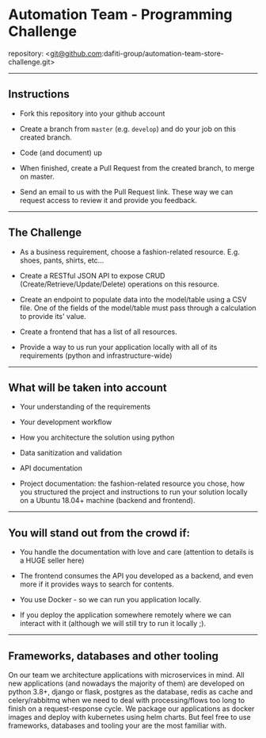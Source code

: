 # Automation Team - Programming Challenge

repository: <git@github.com:dafiti-group/automation-team-store-challenge.git>

---

## Instructions

- Fork this repository into your github account

- Create a branch from `master` (e.g. `develop`) and do your job on this created branch.

- Code (and document) up

- When finished, create a Pull Request from the created branch, to merge on master.

- Send an email to us with the Pull Request link. These way we can request access to review it and provide you feedback.

---

## The Challenge

- As a business requirement, choose a fashion-related resource. E.g. shoes, pants, shirts, etc...

- Create a RESTful JSON API to expose CRUD (Create/Retrieve/Update/Delete) operations on this resource.

- Create an endpoint to populate data into the model/table using a CSV file. One of the fields of the model/table must pass through a calculation to provide its' value.

- Create a frontend that has a list of all resources.

- Provide a way to us run your application locally with all of its requirements (python and infrastructure-wide)

---

## What will be taken into account

- Your understanding of the requirements

- Your development workflow

- How you architecture the solution using python

- Data sanitization and validation

- API documentation

- Project documentation: the fashion-related resource you chose, how you structured the project and instructions to run your solution locally on a Ubuntu 18.04+ machine (backend and frontend).

---

## **You will stand out from the crowd if**:

- You handle the documentation with love and care (attention to details is a HUGE seller here)

- The frontend consumes the API you developed as a backend, and even more if it provides ways to search for contents.

- You use Docker - so we can run you application locally.

- If you deploy the application somewhere remotely where we can interact with it (although we will still try to run it locally ;).

---

## Frameworks, databases and other tooling

On our team we architecture applications with microservices in mind. All new applications (and nowadays the majority of them) are developed on python 3.8+, django or flask, postgres as the database, redis as cache and celery/rabbitmq when we need to deal with processing/flows too long to finish on a request-response cycle. We package our applications as docker images and deploy with kubernetes using helm charts. But feel free to use frameworks, databases and tooling your are the most familiar with.


